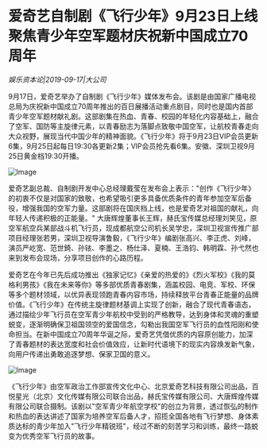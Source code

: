 # 爱奇艺自制剧《飞行少年》9月23日上线  聚焦青少年空军题材庆祝新中国成立70周年

*娱乐资本论|2019-09-17|大公司*

9月17日，爱奇艺举办了自制剧《飞行少年》媒体发布会。该剧是由国家广播电视总局为庆祝新中国成立70周年推出的百日展播活动重点剧目，同时也是国内首部青少年空军题材献礼剧。这部剧集在热血、青春、校园的年轻化内容基础上，融合了空军、国防等主旋律元素，以青春励志为落脚点致敬中国空军，让航校青春走向大众视野，展现当代中国少年的精神面貌。《飞行少年》将于9月23日VIP会员更新6集，9月25日起每日19:30各更新2集；VIP会员抢先看6集。安徽、深圳卫视9月25日黄金档19:30开播。

![Image](https://p3.pstatp.com/large/pgc-image/1c29142b74ef4d95ae0176a9f045acec)

爱奇艺副总裁、自制剧开发中心总经理戴莹在发布会上表示："创作《飞行少年》的初衷不仅是对国家的致敬，也希望吸引更多具备优质条件的青年参加空军后备役，增强我国的空军力量。这部剧将在国庆档上线，也是爱奇艺对祖国的献礼，向年轻人传递积极的正能量。" 大唐辉煌董事长王辉，赫氏宝传媒总经理刘笑见，原空军航空兵某部战斗机飞行员，现成都航空公司机长吴学忠，深圳卫视宣传推广部项目经理张若男，深圳卫视导演鲁毅，《飞行少年》编剧张高兴、李正虎、刘峰，演员严屹宽、范世錡、孙铱、李墨之、杨仕泽、夏楠、王浩钧、韩明霖、孙弋然也来到发布会现场，分享项目创作的心路历程。

爱奇艺在今年已先后成功推出《独家记忆》《亲爱的热爱的》《烈火军校》《我的莫格利男孩》《我在未来等你》等多部优质青春剧集，涵盖校园、电竞、军校、环保等多个题材领域，以优异表现领跑青春内容市场，持续释放平台青春正能量的品牌价值。《飞行少年》在传统主旋律题材基调上实现了创新，融合了现代青春语态，通过描绘少年飞行员在空军青少年航校中受到的严格教导，达到身体和灵魂的重塑蜕变，逐渐明确保卫祖国领空的爱国信念，勾勒出我国空军飞行员的血性阳刚和使命担当。在新中国成立70周年华诞之际，爱奇艺凭借优质的内容原创能力，加深了青春题材的表达宽度和社会价值效应，让新时代语境下的现实内容焕发新气象，向用户传递出勇敢追逐梦想、保家卫国的意义。

![Image](https://p3.pstatp.com/large/pgc-image/fbe08deec96b4cbaa9665f18af698572)

《飞行少年》由空军政治工作部宣传文化中心、北京爱奇艺科技有限公司出品，百悦星光（北京）文化传媒有限公司联合出品，赫氏宝传媒有限公司、大唐辉煌传媒有限公司联合摄制。该剧以"空军青少年航空学校"的创立为背景，透过恢弘的制作和热血的表达讲述了国家为培养空军后备人才，招揽全国各地有飞行梦想、身体素质达标的青少年加入"飞行少年精锐班"，经过不断的刻苦学习和训练，最终一路蜕变为优秀空军飞行员的故事。

